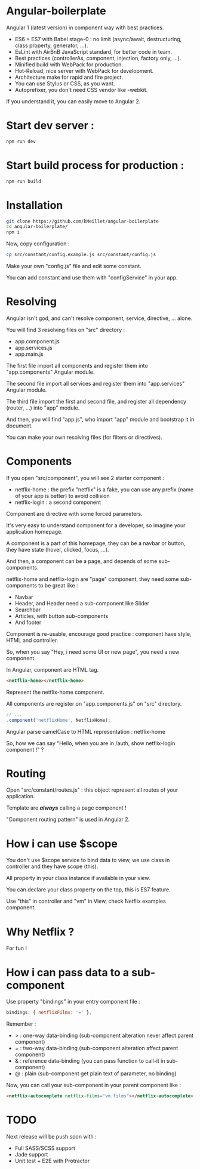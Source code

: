 # Angular-boilerplate

Angular 1 (latest version) in component way with best practices.

- ES6 + ES7 with Babel stage-0 : no limit (async/await, destructuring, class property, generator, ...).
- EsLint with AirBnB JavaScript standard, for better code in team.
- Best practices (controllerAs, component, injection, factory only, ...).
- Minified build with WebPack for production.
- Hot-Reload, nice server with WebPack for development.
- Architecture make for rapid and fire project.
- You can use Stylus or CSS, as you want.
- Autoprefixer, you don't need CSS vendor like -webkit.

If you understand it, you can easily move to Angular 2.

# Start dev server :

```sh
npm run dev
```

# Start build process for production :

```sh
npm run build
```

# Installation

```sh
git clone https://github.com/kMeillet/angular-boilerplate
cd angular-boilerplate/
npm i
```

Now, copy configuration :

```sh
cp src/constant/config.example.js src/constant/config.js
```

Make your own "config.js" file and edit some constant.

You can add constant and use them with "configService" in your app.

# Resolving

Angular isn't god, and can't resolve component, service, directive, ... alone.

You will find 3 resolving files on "src" directory :

- app.component.js
- app.services.js
- app.main.js

The first file import all components and register them into "app.components" Angular module.

The second file import all services and register them into "app.services" Angular module.

The third file import the first and second file, and register all dependency (router, ...) into "app" module.

And then, you will find "app.js", who import "app" module and bootstrap it in document.

You can make your own resolving files (for filters or directives).

# Components

If you open "src/component", you will see 2 starter component :

- netflix-home : the prefix "netflix" is a fake, you can use any prefix (name of your app is better) to avoid collision
- netflix-login : a second component

Component are directive with some forced parameters.

It's very easy to understand component for a developer, so imagine your application homepage.

A component is a part of this homepage, they can be a navbar or button, they have state (hover, clicked, focus, ...).

And then, a component can be a page, and depends of some sub-components.

netflix-home and netflix-login are "page" component, they need some sub-components to be great like :

- Navbar
- Header, and Header need a sub-component like Slider
- Searchbar
- Articles, with button sub-components
- And footer

Component is re-usable, encourage good practice : component have style, HTML and controller.

So, when you say "Hey, i need some UI or new page", you need a new component.

In Angular, component are HTML tag.

 ```html
 <netflix-home></netflix-home>
```

Represent the netflix-home component.

All components are register on "app.components.js" on "src" directory.

```js
// ...
.component('netflixHome', NetflixHome);
````

Angular parse camelCase to HTML representation : netflix-home

So, how we can say "Hello, when you are in /auth, show netflix-login component !" ?

# Routing

Open "src/constant/routes.js" : this object represent all routes of your application.

Template are ***always*** calling a page component !

"Component routing pattern" is used in Angular 2.

# How i can use $scope

You don't use $scope service to bind data to view, we use class in controller and they have scope (this).

All property in your class instance if available in your view.

You can declare your class property on the top, this is ES7 feature.

Use "this" in controller and "vm" in View, check Netflix examples component.

# Why Netflix ?

For fun !

# How i can pass data to a sub-component

Use property "bindings" in your entry component file :

```js
bindings: { netflixFilms: '=' },
```

Remember :

- \> : one-way data-binding (sub-component alteration never affect parent component)
- = : two-way data-binding (sub-component alteration affect parent component)
- & : reference data-binding (you can pass function to call-it in sub-component)
- @ : plain (sub-component get plain text of parameter, no binding)

Now, you can call your sub-component in your parent component like :

```html
<netflix-autocomplete netflix-films="vm.films"></netflix-autocomplete>
```

# TODO

Next release will be push soon with :

- Full SASS/SCSS support
- Jade support
- Unit test + E2E with Protractor
